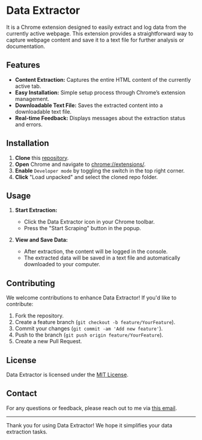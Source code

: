 # Data Extractor

It is a Chrome extension designed to easily extract and log data from the currently active webpage. This extension provides a straightforward way to capture webpage content and save it to a text file for further analysis or documentation.

## Features

- **Content Extraction:** Captures the entire HTML content of the currently active tab.
- **Easy Installation:** Simple setup process through Chrome’s extension management.
- **Downloadable Text File:** Saves the extracted content into a downloadable text file.
- **Real-time Feedback:** Displays messages about the extraction status and errors.

## Installation

1. **Clone** this [repository](https://github.com/mdazlaanzubair/chrome-ext-scrapy.git).
2. **Open** Chrome and navigate to [chrome://extensions/](chrome://extensions/).
3. **Enable** `Developer mode` by toggling the switch in the top right corner.
4. **Click** "Load unpacked" and select the cloned repo folder.

## Usage

1. **Start Extraction:**

   - Click the Data Extractor icon in your Chrome toolbar.
   - Press the "Start Scraping" button in the popup.

2. **View and Save Data:**
   - After extraction, the content will be logged in the console.
   - The extracted data will be saved in a text file and automatically downloaded to your computer.

## Contributing

We welcome contributions to enhance Data Extractor! If you'd like to contribute:

1. Fork the repository.
2. Create a feature branch (`git checkout -b feature/YourFeature`).
3. Commit your changes (`git commit -am 'Add new feature'`).
4. Push to the branch (`git push origin feature/YourFeature`).
5. Create a new Pull Request.

## License

Data Extractor is licensed under the [MIT License](https://choosealicense.com/licenses/mit/#).

## Contact

For any questions or feedback, please reach out to me via [this email](mailto:mdazlaan1996@gmail.com).

---

Thank you for using Data Extractor! We hope it simplifies your data extraction tasks.

